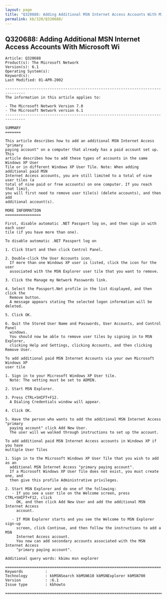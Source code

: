 ```yaml
---
layout: page
title: "Q320688: Adding Additional MSN Internet Access Accounts With Microsoft Wi"
permalink: kb/320/Q320688/
---
```


## Q320688: Adding Additional MSN Internet Access Accounts With Microsoft Wi

	Article: Q320688
	Product(s): The Microsoft Network
	Version(s): 6.1
	Operating System(s): 
	Keyword(s): 
	Last Modified: 01-APR-2002
	
	-------------------------------------------------------------------------------
	The information in this article applies to:
	
	- The Microsoft Network Version 7.0 
	- The Microsoft Network version 6.1 
	-------------------------------------------------------------------------------
	
	SUMMARY
	=======
	
	This article describes how to add an additional MSN Internet Access "primary
	paying account" on a computer that already has a paid account set up. This
	article describes how to add these types of accounts in the same Windows XP User
	Tile or in different Windows XP User Tile. Note: When adding additional paid MSN
	Internet Access accounts, you are still limited to a total of nine user tiles (a
	total of nine paid or free accounts) on one computer. If you reach that limit,
	you will first need to remove user tile(s) (delete accounts), and then add
	additional account(s).
	
	MORE INFORMATION
	================
	
	First, disable automatic .NET Passport log on, and then sign in with each user
	tile (if you have more than one).
	
	To disable automatic .NET Passport log on
	
	1. Click Start and then click Control Panel.
	
	2. Double-click the User Accounts icon.
	  If more than one Windows XP user is listed, click the icon for the user
	  associated with the MSN Explorer user tile that you want to remove.
	
	3. Click the Manage my Network Passwords link.
	
	4. Select the Passport.Net profile in the list displayed, and then click the
	  Remove button.
	  A message appears stating The selected logon information will be deleted.
	
	5. Click OK.
	
	6. Quit the Stored User Name and Passwords, User Accounts, and Control Panel
	  windows.
	  You should now be able to remove user tiles by signing in to MSN Explorer,
	  clicking Help and Settings, clicking Accounts, and then clicking Remove User.
	
	To add additional paid MSN Internet Accounts via your own Microsoft Windows XP
	user tile
	
	1. Sign in to your Microsoft Windows XP User tile.
	  Note: The setting must be set to ADMIN.
	
	2. Start MSN Explorer.
	
	3. Press CTRL+SHIFT+F12.
	  A Dialing Credentials window will appear.
	
	4. Click OK.
	
	5. Have the person who wants to add the additional MSN Internet Access "primary
	  paying account" click Add New User.
	  The user will we walked through instructions to set up the account.
	
	To add additional paid MSN Internet Access accounts in Windows XP if you have
	multiple User Tiles
	
	1. Sign in to the Microsoft Windows XP User Tile that you wish to add as an
	  additional MSN Internet Access "primary paying account".
	  If a Microsoft Windows XP User Tile does not exist, you must create one, and
	  then give this profile Administrative privileges.
	
	2. Start MSN Explorer and do one of the following:
	   - If you see a user tile on the Welcome screen, press CTRL+SHIFT+F12, click
	     OK, and then click Add New User and add the additional MSN Internet Access
	     account.
	
	   - If MSN Explorer starts and you see the Welcome to MSN Explorer sign-up
	     screen, click Continue, and then follow the instructions to add a MSN
	     Internet Access account.
	     You now can add secondary accounts associated with the MSN Internet Access
	     "primary paying account".
	
	Additional query words: kbimu msn explorer
	
	======================================================================
	Keywords          :  
	Technology        : kbMSNSearch kbMSN610 kbMSNExplorer kbMSN700
	Version           : :6.1
	Issue type        : kbhowto
	
	=============================================================================
	
